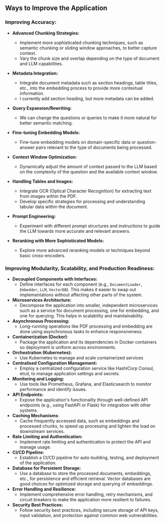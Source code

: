 ## Ways to Improve the Application

### Improving Accuracy:

*   **Advanced Chunking Strategies:**
    *   Implement more sophisticated chunking techniques, such as semantic chunking or sliding window approaches, to better capture context.
    *   Vary the chunk size and overlap depending on the type of document and LLM capabilities.
*   **Metadata Integration:**
    *   Integrate document metadata such as section headings, table titles, etc., into the embedding process to provide more contextual information. 
    *   I currently add section heading, but more metadata can be added.
*   **Query Expansion/Rewriting:**
    *   We can change the questions or queries to make it more natural for better semantic matching.
*   **Fine-tuning Embedding Models:**
    *   Fine-tune embedding models on domain-specific data or question-answer pairs relevant to the type of documents being processed.
*   **Context Window Optimization:**
    *   Dynamically adjust the amount of context passed to the LLM based on the complexity of the question and the available context window.

*   **Handling Tables and Images:**
    *   Integrate OCR (Optical Character Recognition) for extracting text from images within the PDF.
    *   Develop specific strategies for processing and understanding tabular data within the document.
*   **Prompt Engineering:**
    *   Experiment with different prompt structures and instructions to guide the LLM towards more accurate and relevant answers.
*   **Reranking with More Sophisticated Models:**
    *   Explore more advanced reranking models or techniques beyond basic cross-encoders.

### Improving Modularity, Scalability, and Production Readiness:

*   **Decoupled Components with Interfaces:**
    *   Define interfaces for each component (e.g., `DocumentLoader`, `Embedder`, `LLM`, `VectorDB`). This makes it easier to swap out implementations without affecting other parts of the system.
*   **Microservices Architecture:**
    *   Decompose the application into smaller, independent microservices such as a service for document processing, one for embedding, and one for querying. This helps in scalability and maintainability.
*   **Asynchronous Processing:**
    *   Long-running operations like PDF processing and embedding are done using asynchronous tasks to enhance responsiveness.
*   **Containerization (Docker)**:
    *   Package the application and its dependencies in Docker containers so deployment is uniform across environments.
*   **Orchestration (Kubernetes):**
    *   Use Kubernetes to manage and scale containerized services
*   **Centralised Configuration Management:**
    *   Employ a centralized configuration service like HashiCorp Consul, etcd, to manage application settings and secrets.
*   **Monitoring and Logging:**
    *   Use tools like Prometheus, Grafana, and Elasticsearch to monitor performance and identify issues.
*   **API Endpoints:**
    *   Expose the application's functionality through well-defined API endpoints (e.g., using FastAPI or Flask) for integration with other systems.
*   **Caching Mechanisms**:
    *   Cache frequently accessed data, such as embeddings and processed chunks, to speed up processing and lighten the load on downstream services.
*   **Rate Limiting and Authentication:**
    *   Implement rate limiting and authentication to protect the API and manage usage.
*   **CI/CD Pipeline:**
    *   Establish a CI/CD pipeline for auto-building, testing, and deployment of the application.
*   **Database for Persistent Storage:** 
    * Use a database to store the processed documents, embeddings, etc., for persistence and efficient retrieval. Vector databases are good choices for optimized storage and querying of embeddings.
*   **Error Handling and Resilience:**
    *   Implement comprehensive error handling, retry mechanisms, and circuit breakers to make the application more resilient to failures.
*   **Security Best Practices:**
    *   Follow security best practices, including secure storage of API keys, input validation, and protection against common web vulnerabilities.
